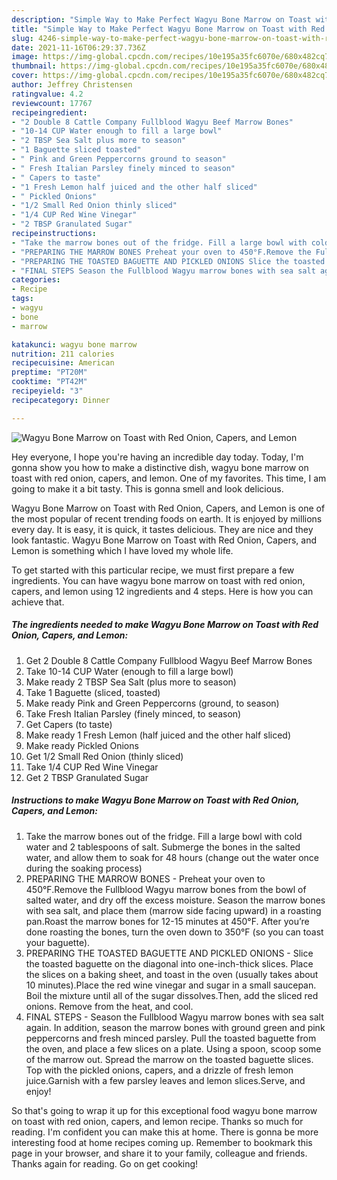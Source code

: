 ```yaml
---
description: "Simple Way to Make Perfect Wagyu Bone Marrow on Toast with Red Onion, Capers, and Lemon"
title: "Simple Way to Make Perfect Wagyu Bone Marrow on Toast with Red Onion, Capers, and Lemon"
slug: 4246-simple-way-to-make-perfect-wagyu-bone-marrow-on-toast-with-red-onion-capers-and-lemon
date: 2021-11-16T06:29:37.736Z
image: https://img-global.cpcdn.com/recipes/10e195a35fc6070e/680x482cq70/wagyu-bone-marrow-on-toast-with-red-onion-capers-and-lemon-recipe-main-photo.jpg
thumbnail: https://img-global.cpcdn.com/recipes/10e195a35fc6070e/680x482cq70/wagyu-bone-marrow-on-toast-with-red-onion-capers-and-lemon-recipe-main-photo.jpg
cover: https://img-global.cpcdn.com/recipes/10e195a35fc6070e/680x482cq70/wagyu-bone-marrow-on-toast-with-red-onion-capers-and-lemon-recipe-main-photo.jpg
author: Jeffrey Christensen
ratingvalue: 4.2
reviewcount: 17767
recipeingredient:
- "2 Double 8 Cattle Company Fullblood Wagyu Beef Marrow Bones"
- "10-14 CUP Water enough to fill a large bowl"
- "2 TBSP Sea Salt plus more to season"
- "1 Baguette sliced toasted"
- " Pink and Green Peppercorns ground to season"
- " Fresh Italian Parsley finely minced to season"
- " Capers to taste"
- "1 Fresh Lemon half juiced and the other half sliced"
- " Pickled Onions"
- "1/2 Small Red Onion thinly sliced"
- "1/4 CUP Red Wine Vinegar"
- "2 TBSP Granulated Sugar"
recipeinstructions:
- "Take the marrow bones out of the fridge. Fill a large bowl with cold water and 2 tablespoons of salt. Submerge the bones in the salted water, and allow them to soak for 48 hours (change out the water once during the soaking process)"
- "PREPARING THE MARROW BONES Preheat your oven to 450°F.Remove the Fullblood Wagyu marrow bones from the bowl of salted water, and dry off the excess moisture. Season the marrow bones with sea salt, and place them (marrow side facing upward) in a roasting pan.Roast the marrow bones for 12-15 minutes at 450°F. After you’re done roasting the bones, turn the oven down to 350°F (so you can toast your baguette)."
- "PREPARING THE TOASTED BAGUETTE AND PICKLED ONIONS Slice the toasted baguette on the diagonal into one-inch-thick slices. Place the slices on a baking sheet, and toast in the oven (usually takes about 10 minutes).Place the red wine vinegar and sugar in a small saucepan. Boil the mixture until all of the sugar dissolves.Then, add the sliced red onions. Remove from the heat, and cool."
- "FINAL STEPS Season the Fullblood Wagyu marrow bones with sea salt again. In addition, season the marrow bones with ground green and pink peppercorns and fresh minced parsley. Pull the toasted baguette from the oven, and place a few slices on a plate. Using a spoon, scoop some of the marrow out. Spread the marrow on the toasted baguette slices. Top with the pickled onions, capers, and a drizzle of fresh lemon juice.Garnish with a few parsley leaves and lemon slices.Serve, and enjoy!"
categories:
- Recipe
tags:
- wagyu
- bone
- marrow

katakunci: wagyu bone marrow 
nutrition: 211 calories
recipecuisine: American
preptime: "PT20M"
cooktime: "PT42M"
recipeyield: "3"
recipecategory: Dinner

---
```



![Wagyu Bone Marrow on Toast with Red Onion, Capers, and Lemon](https://img-global.cpcdn.com/recipes/10e195a35fc6070e/680x482cq70/wagyu-bone-marrow-on-toast-with-red-onion-capers-and-lemon-recipe-main-photo.jpg)

Hey everyone, I hope you're having an incredible day today. Today, I'm gonna show you how to make a distinctive dish, wagyu bone marrow on toast with red onion, capers, and lemon. One of my favorites. This time, I am going to make it a bit tasty. This is gonna smell and look delicious.



Wagyu Bone Marrow on Toast with Red Onion, Capers, and Lemon is one of the most popular of recent trending foods on earth. It is enjoyed by millions every day. It is easy, it is quick, it tastes delicious. They are nice and they look fantastic. Wagyu Bone Marrow on Toast with Red Onion, Capers, and Lemon is something which I have loved my whole life.


To get started with this particular recipe, we must first prepare a few ingredients. You can have wagyu bone marrow on toast with red onion, capers, and lemon using 12 ingredients and 4 steps. Here is how you can achieve that.

<!--inarticleads1-->

##### The ingredients needed to make Wagyu Bone Marrow on Toast with Red Onion, Capers, and Lemon:

1. Get 2 Double 8 Cattle Company Fullblood Wagyu Beef Marrow Bones
1. Take 10-14 CUP Water (enough to fill a large bowl)
1. Make ready 2 TBSP Sea Salt (plus more to season)
1. Take 1 Baguette (sliced, toasted)
1. Make ready  Pink and Green Peppercorns (ground, to season)
1. Take  Fresh Italian Parsley (finely minced, to season)
1. Get  Capers (to taste)
1. Make ready 1 Fresh Lemon (half juiced and the other half sliced)
1. Make ready  Pickled Onions
1. Get 1/2 Small Red Onion (thinly sliced)
1. Take 1/4 CUP Red Wine Vinegar
1. Get 2 TBSP Granulated Sugar




<!--inarticleads2-->

##### Instructions to make Wagyu Bone Marrow on Toast with Red Onion, Capers, and Lemon:

1. Take the marrow bones out of the fridge. Fill a large bowl with cold water and 2 tablespoons of salt. Submerge the bones in the salted water, and allow them to soak for 48 hours (change out the water once during the soaking process)
1. PREPARING THE MARROW BONES - Preheat your oven to 450°F.Remove the Fullblood Wagyu marrow bones from the bowl of salted water, and dry off the excess moisture. Season the marrow bones with sea salt, and place them (marrow side facing upward) in a roasting pan.Roast the marrow bones for 12-15 minutes at 450°F. After you’re done roasting the bones, turn the oven down to 350°F (so you can toast your baguette).
1. PREPARING THE TOASTED BAGUETTE AND PICKLED ONIONS - Slice the toasted baguette on the diagonal into one-inch-thick slices. Place the slices on a baking sheet, and toast in the oven (usually takes about 10 minutes).Place the red wine vinegar and sugar in a small saucepan. Boil the mixture until all of the sugar dissolves.Then, add the sliced red onions. Remove from the heat, and cool.
1. FINAL STEPS - Season the Fullblood Wagyu marrow bones with sea salt again. In addition, season the marrow bones with ground green and pink peppercorns and fresh minced parsley. Pull the toasted baguette from the oven, and place a few slices on a plate. Using a spoon, scoop some of the marrow out. Spread the marrow on the toasted baguette slices. Top with the pickled onions, capers, and a drizzle of fresh lemon juice.Garnish with a few parsley leaves and lemon slices.Serve, and enjoy!




So that's going to wrap it up for this exceptional food wagyu bone marrow on toast with red onion, capers, and lemon recipe. Thanks so much for reading. I'm confident you can make this at home. There is gonna be more interesting food at home recipes coming up. Remember to bookmark this page in your browser, and share it to your family, colleague and friends. Thanks again for reading. Go on get cooking!
